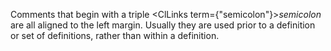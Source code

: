  



Comments that begin with a triple <ClLinks  term={"semicolon"}><i>semicolon</i></ClLinks> are all aligned to the left margin. Usually they are used prior to a definition or set of definitions, rather than within a definition. 



